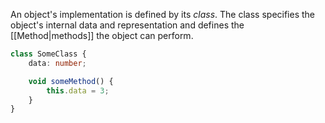 An object's implementation is defined by its *class*. The class specifies the object's internal data and representation and defines the [[Method|methods]] the object can perform.

```TypeScript
class SomeClass {
	data: number;

	void someMethod() {
		this.data = 3;
	}
}
```
